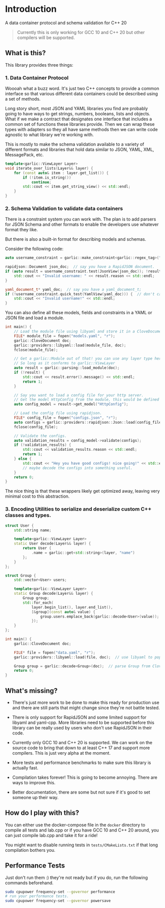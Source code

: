 # Introduction

A data container protocol and schema validation for C++ 20

> Currently this is only working for GCC 10 and C++ 20 but other compilers will be supported.

## What is this?

This library provides three things:


### 1. Data Container Protocol

Woooah what a buzz word. It's just two C++ concepts to provide a common interface
so that various different data containers could be described using a set of methods.

Long story short, most JSON and YAML libraries you find are probably going to have
ways to get strings, numbers, booleans, lists and objects. What if we make a contract that
designates one interface that includes a common set of functions these libraries provide.
Then we can wrap these types with adapters so they all have same methods then we can write code
agnostic to what library we're working with.

This is mostly to make the schema validation available to a variety of different formats and libraries that
hold data similar to JSON, YAML, XML, MessagePack, etc.

```cpp
template<garlic::ViewLayer Layer>
void iterate_over_lists(Layer&& layer) {
    for (const auto& item : layer.get_list()) {
        if (!item.is_string())
            continue;
        std::cout << item.get_string_view() << std::endl;
    }
}
```

### 2. Schema Validation to validate data containers

There is a constraint system you can work with. The plan is to add parsers for JSON Schema and other formats
to enable the developers use whatever format they like.

But there is also a built-in format for describing models and schemas.

Consider the following code:

```cpp
auto username_constraint = garlic::make_constraint<garlic::regex_tag>("\\w{3,12}");

rapidjson::Document json_doc;  // say you have a RapidJSON document.
if (auto result = username_constraint.test(JsonView(json_doc)); !result) {
    std::cout << "Invalid username: " << result.reason << std::endl;
}

yaml_document_t* yaml_doc;  // say you have a yaml_document_t;
if (!username_constraint.quick_test(YamlView(yaml_doc))) {  // don't care about details.
    std::cout << "Invalid username!" << std::endl;
}
```

You can also define all these models, fields and constraints in a YAML or JSON file and load a module.

```cpp
int main() {
    // Load the module file using libyaml and store it in a CloveDocument.
    FILE* module_file = fopen("models.yaml", "r");
    garlic::CloveDocument doc;
    garlic::providers::libyaml::load(module_file, doc);
    fclose(module_file);

    // Get a garlic::Module out of that! you can use any layer type here.
    // So long as it conforms to garlic::ViewLayer
    auto result = garlic::parsing::load_module(doc);
    if (!result) {
        std::cout << result.error().message() << std::endl;
        return 1;
    }

    // Say you want to load a config file for your http server.
    // Get the model HttpConfig from the module, this would be defined in your module file.
    auto config_model = result->get_model("HttpConfig");

    // Load the config file using rapidjson.
    FILE* config_file = fopen("configs.json", "r");
    auto configs = garlic::providers::rapidjson::Json::load(config_file);
    fclose(config_file);

    // Validate the configs.
    auto validation_results = config_model->validate(configs);
    if (!validation_results) {
        std::cout << validation_results.reason << std::endl;
        return 1;
    } else {
        std::cout << "Hey you have good configs! nice going!" << std::endl;
        // maybe decode the configs into something useful.
    }
    return 0;
}
```

The nice thing is that these wrappers likely get optimized away, leaving very minimal cost to this abstraction.

### 3. Encoding Utilities to serialize and deserialize custom C++ classes and types.


```cpp
struct User {
    std::string name;

    template<garlic::ViewLayer Layer>
    static User decode(Layer&& layer) {
        return User {
            .name = garlic::get<std::string>(layer, "name")
        };
    }
};

struct Group {
    std::vector<User> users;

    template<garlic::ViewLayer Layer>
    static Group decode(Layer&& layer) {
        Group group;
        std::for_each(
            layer.begin_list(), layer.end_list(),
            [&group](const auto& value) {
                group.users.emplace_back(garlic::decode<User>(value));
            });
    }
};

int main() {
    garlic::CloveDocument doc;

    FILE* file = fopen("data.yaml", "r");
    garlic::providers::libyaml::load(file, doc);  // use libyaml to populate CloveDocument.

    Group group = garlic::decode<Group>(doc);  // parse Group from CloveDocument.
    return 0;
}
```

## What's missing?

* There's just more work to be done to make this ready for production use and there are still
parts that might change since they're not battle tested.

* There is only support for RapidJSON and some limited support for libyaml and yaml-cpp. More
libraries need to be supported before this library can be really used by users who don't
use RapidJSON in their code.

* Currently only GCC 10 and C++ 20 is supported. We can work on the source code to bring that
down to at least C++ 17 and support more compilers. This is just very alpha at the moment.

* More tests and performance benchmarks to make sure this library is actually fast.

* Compilation takes forever! This is going to become annoying. There are ways to improve this.

* Better documentation, there are some but not sure if it's good to set someone up their way.

## How do I play with this?

You can either use the docker-compose file in the `docker` directory to compile all tests and lab.cpp
or if you have GCC 10 and C++ 20 around, you can just compile lab.cpp and take it for a ride!

You might want to disable running tests in `tests/CMakeLists.txt` if that long compilation bothers you.

## Performance Tests

Just don't run them :) they're not ready but if you do, run the following commands beforehand.

```bash
sudo cpupower frequency-set --governor performance
# run your performance tests.
sudo cpupower frequency-set --governor powersave
```
